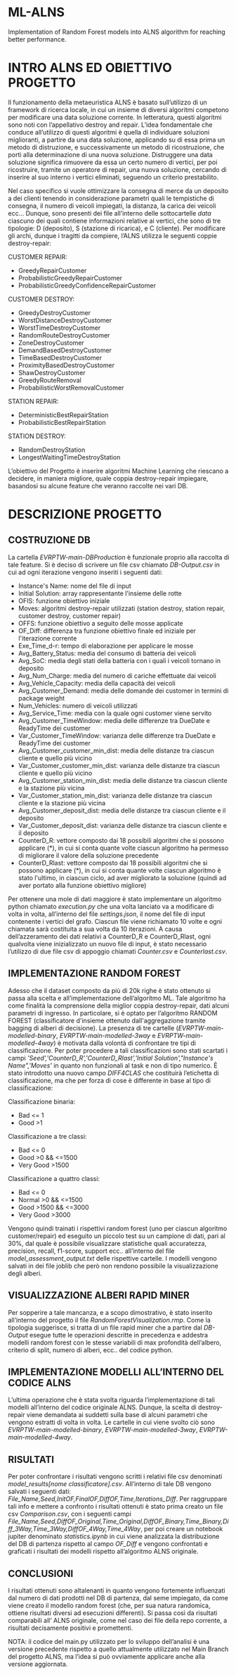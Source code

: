 # ML-ALNS
Implementation of Random Forest models into ALNS algorithm for reaching better performance.

# INTRO ALNS ED OBIETTIVO PROGETTO
Il funzionamento della metaeuristica ALNS è basato sull’utilizzo di un framework di ricerca locale, in cui un insieme di diversi algoritmi competono per modificare una data soluzione corrente. In letteratura, questi algoritmi sono noti con l’appellativo destroy and repair. L’idea fondamentale che conduce all’utilizzo di questi algoritmi è quella di individuare soluzioni miglioranti, a partire da una data soluzione, applicando su di essa prima un metodo di distruzione, e successivamente un metodo di ricostruzione, che porti alla determinazione di una nuova soluzione. Distruggere una data soluzione significa rimuovere da essa un certo numero di vertici, per poi ricostruire, tramite un operatore di repair, una nuova soluzione, cercando di inserire al suo interno i vertici eliminati, seguendo un criterio prestabilito.

Nel caso specifico si vuole ottimizzare la consegna di merce da un deposito a dei clienti tenendo in considerazione parametri quali le tempistiche di consegna, il numero di veicoli impiegati, la distanza, la carica dei veicoli ecc… Dunque, sono presenti dei file all’interno delle sottocartelle *data* ciascuno dei quali contiene informazioni relative ai vertici, che sono di tre tipologie: D (deposito), S (stazione di ricarica), e C (cliente). 
Per modificare gli archi, dunque i tragitti da compiere, l’ALNS utilizza le seguenti coppie destroy-repair:

CUSTOMER REPAIR:
- GreedyRepairCustomer
- ProbabilisticGreedyRepairCustomer
- ProbabilisticGreedyConfidenceRepairCustomer

CUSTOMER DESTROY:
- GreedyDestroyCustomer
- WorstDistanceDestroyCustomer
- WorstTimeDestroyCustomer
- RandomRouteDestroyCustomer
- ZoneDestroyCustomer
- DemandBasedDestroyCustomer
- TimeBasedDestroyCustomer
- ProximityBasedDestroyCustomer
- ShawDestroyCustomer
- GreedyRouteRemoval
- ProbabilisticWorstRemovalCustomer

STATION REPAIR:
- DeterministicBestRepairStation
- ProbabilisticBestRepairStation

STATION DESTROY:
- RandomDestroyStation
- LongestWaitingTimeDestroyStation

L’obiettivo del Progetto è inserire algoritmi Machine Learning che riescano a decidere, in maniera migliore, quale coppia destroy-repair impiegare, basandosi su alcune feature che veranno raccolte nei vari DB.

# DESCRIZIONE PROGETTO 
## COSTRUZIONE DB
La cartella *EVRPTW-main-DBProduction* è funzionale proprio alla raccolta di tale feature. Si è deciso di scrivere un file csv chiamato *DB-Output.csv* in cui ad ogni iterazione vengono inseriti i seguenti dati:
- Instance's Name: nome del file di input
- Initial Solution: array rappresentante l'insieme delle rotte
- OFIS: funzione obiettivo iniziale
- Moves: algoritmi destroy-repair utilizzati (station destroy, station repair, customer destroy, customer repair) 
- OFFS: funzione obiettivo a seguito delle mosse applicate
- OF_Diff: differenza tra funzione obiettivo finale ed iniziale per l'iterazione corrente
- Exe_Time_d-r: tempo di elaborazione per applicare le mosse
- Avg_Battery_Status: media del consumo di batteria dei veicoli
- Avg_SoC: media degli stati della batteria con i quali i veicoli tornano in deposito
- Avg_Num_Charge: media del numero di cariche effettuate dai veicoli
- Avg_Vehicle_Capacity: media della capacità dei veicoli
- Avg_Customer_Demand: media delle domande dei customer in termini di package weight
- Num_Vehicles: numero di veicoli utilizzati
- Avg_Service_Time: media con la quale ogni customer viene servito
- Avg_Customer_TimeWindow: media delle differenze tra DueDate e ReadyTime dei customer
- Var_Customer_TimeWindow: varianza delle differenze tra DueDate e ReadyTime dei customer
- Avg_Customer_customer_min_dist: media delle distanze tra ciascun cliente e quello più vicino
- Var_Customer_customer_min_dist: varianza delle distanze tra ciascun cliente e quello più vicino
- Avg_Customer_station_min_dist: media delle distanze tra ciascun cliente e la stazione più vicina
- Var_Customer_station_min_dist: varianza delle distanze tra ciascun cliente e la stazione più vicina
- Avg_Customer_deposit_dist: media delle distanze tra ciascun cliente e il deposito
- Var_Customer_deposit_dist: varianza delle distanze tra ciascun cliente e il deposito
- CounterD_R: vettore composto dai 18 possibili algoritmi che si possono applicare (*), in cui si conta quante volte ciascun algoritmo ha permesso di migliorare il valore della soluzione precedente
- CounterD_Rlast: vettore composto dai 18 possibili algoritmi che si possono applicare (*), in cui si conta quante volte ciascun algoritmo è stato l'ultimo, in ciascun ciclo, ad aver migliorato la soluzione (quindi ad aver portato alla funzione obiettivo migliore)

Per ottenere una mole di dati maggiore è stato implementare un algoritmo python chiamato *execution.py* che una volta lanciato va a modificare di volta in volta, all’interno del file *settings.json*, il nome del file di input contenente i vertici del grafo. Ciascun file viene richiamato 10 volte e ogni chiamata sarà costituita a sua volta da 10 iterazioni. A causa dell’azzeramento dei dati relativi a CounterD_R e CounterD_Rlast, ogni qualvolta viene inizializzato un nuovo file di input, è stato necessario l’utilizzo di due file csv di appoggio chiamati *Counter.csv* e *Counterlast.csv*.

## IMPLEMENTAZIONE RANDOM FOREST
Adesso che il dataset composto da più di 20k righe è stato ottenuto si passa alla scelta e all’implementazione dell’algoritmo ML. Tale algoritmo ha come finalità la comprensione della miglior coppia destroy-repair, dati alcuni parametri di ingresso. In particolare, si è optato per l’algoritmo RANDOM FOREST (classificatore d'insieme ottenuto dall'aggregazione tramite bagging di alberi di decisione). 
La presenza di tre cartelle (*EVRPTW-main-modelled-binary*, *EVRPTW-main-modelled-3way* e *EVRPTW-main-modelled-4way*) è motivata dalla volontà di confrontare tre tipi di classificazione. Per poter procedere a tali classificazioni sono stati scartati i campi *'Seed','CounterD_R','CounterD_Rlast','Initial Solution',"Instance's Name",'Moves'* in quanto non funzionali al task e non di tipo numerico. È stato introdotto una nuovo campo *DIFF4CLAS* che costituirà l’etichetta di classificazione, ma che per forza di cose è differente in base al tipo di classificazione:

Classificazione binaria:
-	Bad <= 1
-	Good >1

Classificazione a tre classi:
-	Bad <= 0
-	Good >0 && <=1500
-	Very Good >1500

Classificazione a quattro classi:
-	Bad <= 0
-	Normal >0 && <=1500
-	Good >1500 && <=3000
-	Very Good >3000

Vengono quindi trainati i rispettivi random forest (uno per ciascun algoritmo customer/repair) ed eseguito un piccolo test su un campione di dati, pari al 30%, dal quale è possibile visualizzare statistiche quali accuratezza, precision, recall, f1-score, support ecc.. all’interno del file *model_assessment_output.txt* delle rispettive cartelle. I modelli vengono salvati in dei file joblib che però non rendono possibile la visualizzazione degli alberi. 

## VISUALIZZAZIONE ALBERI RAPID MINER
Per sopperire a tale mancanza, e a scopo dimostrativo, è stato inserito all’interno del progetto il file *RandomForestVisualization.rmp*. Come la tipologia suggerisce, si tratta di un file rapid miner che a partire dal *DB-Output* esegue tutte le operazioni descritte in precedenza e addestra modelli random forest con le stesse variabili di max profondità dell’albero, criterio di split, numero di alberi, ecc.. del codice python.

## IMPLEMENTAZIONE MODELLI ALL’INTERNO DEL CODICE ALNS
L’ultima operazione che è stata svolta riguarda l’implementazione di tali modelli all’interno del codice originale ALNS. Dunque, la scelta di destroy-repair viene demandata ai suddetti sulla base di alcuni parametri che vengono estratti di volta in volta. Le cartelle in cui viene svolto ciò sono *EVRPTW-main-modelled-binary*, *EVRPTW-main-modelled-3way*, *EVRPTW-main-modelled-4way*. 

## RISULTATI
Per poter confrontare i risultati vengono scritti i relativi file csv denominati *model_results[nome classificatore].csv*. All’interno di tale DB vengono salvati i seguenti dati: *File_Name,Seed,InitOF,FinalOF,DiffOF,Time,Iterations_Diff*.
Per raggruppare tali info e mettere a confronto i risultati ottenuti è stato prima creato un file csv *Comparison.csv*, con i seguenti campi *File_Name,Seed,DiffOF_Original,Time_Original,DiffOF_Binary,Time_Binary,Diff_3Way,Time_3Way,DiffOF_4Way,Time_4Way*, per poi creare un notebook jupiter denominato *statistics.ipynb* in cui viene analizzata la distribuzione del DB di partenza rispetto al campo *OF_Diff* e vengono confrontati e graficati i risultati dei modelli rispetto all’algoritmo ALNS originale.

## CONCLUSIONI
I risultati ottenuti sono altalenanti in quanto vengono fortemente influenzati dal numero di dati prodotti nel DB di partenza, dal seme impiegato, da come viene creato il modello random forest (che, per sua natura randomica, ottiene risultati diversi ad esecuzioni differenti). Si passa così da risultati comparabili all’ ALNS originale, come nel caso dei file della repo corrente, a risultati decisamente positivi e promettenti.

NOTA: il codice del main.py utilizzato per lo sviluppo dell’analisi è una versione precedente rispetto a quello attualmente utilizzato nel Main Branch del progetto ALNS, ma l’idea si può ovviamente applicare anche alla versione aggiornata.

